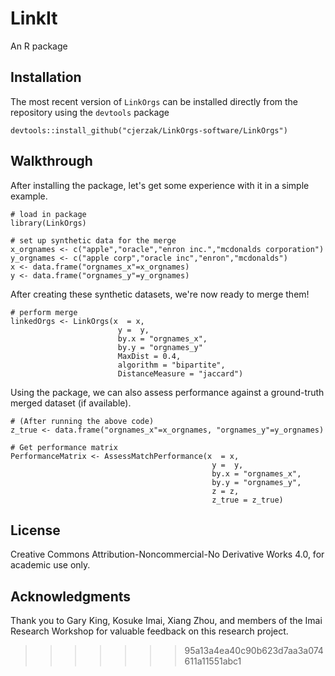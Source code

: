 # LinkIt

An R package 

## Installation

The most recent version of `LinkOrgs` can be installed directly from the repository using the `devtools` package

```
devtools::install_github("cjerzak/LinkOrgs-software/LinkOrgs")
```

## Walkthrough

After installing the package, let's get some experience with it in a simple example. 


```
# load in package 
library(LinkOrgs)

# set up synthetic data for the merge 
x_orgnames <- c("apple","oracle","enron inc.","mcdonalds corporation")
y_orgnames <- c("apple corp","oracle inc","enron","mcdonalds")
x <- data.frame("orgnames_x"=x_orgnames)
y <- data.frame("orgnames_y"=y_orgnames)
```
After creating these synthetic datasets, we're now ready to merge them! 

``` 
# perform merge 
linkedOrgs <- LinkOrgs(x  = x, 
                        y =  y, 
                        by.x = "orgnames_x", 
                        by.y = "orgnames_y"
                        MaxDist = 0.4, 
                        algorithm = "bipartite", 
                        DistanceMeasure = "jaccard")
```

Using the package, we can also assess performance against a ground-truth merged dataset (if available). 
``` 
# (After running the above code)
z_true <- data.frame("orgnames_x"=x_orgnames, "orgnames_y"=y_orgnames)

# Get performance matrix 
PerformanceMatrix <- AssessMatchPerformance(x  = x, 
                                             y =  y, 
                                             by.x = "orgnames_x", 
                                             by.y = "orgnames_y", 
                                             z = z, 
                                             z_true = z_true)
``` 


## License

Creative Commons Attribution-Noncommercial-No Derivative Works 4.0, for academic use only.

## Acknowledgments
Thank you to Gary King, Kosuke Imai, Xiang Zhou, and members of the Imai Research Workshop for valuable feedback on this research project. 

>>>>>>> 95a13a4ea40c90b623d7aa3a074611a11551abc1
